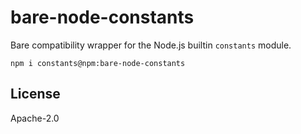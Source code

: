 # bare-node-constants

Bare compatibility wrapper for the Node.js builtin `constants` module.

```
npm i constants@npm:bare-node-constants
```

## License

Apache-2.0
